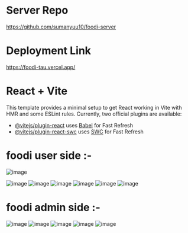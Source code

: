 # Server Repo
https://github.com/sumanyuu10/foodi-server 
# Deployment Link
https://foodi-tau.vercel.app/
# React + Vite

This template provides a minimal setup to get React working in Vite with HMR and some ESLint rules.
Currently, two official plugins are available:

- [@vitejs/plugin-react](https://github.com/vitejs/vite-plugin-react/blob/main/packages/plugin-react/README.md) uses [Babel](https://babeljs.io/) for Fast Refresh
- [@vitejs/plugin-react-swc](https://github.com/vitejs/vite-plugin-react-swc) uses [SWC](https://swc.rs/) for Fast Refresh
# foodi user side :-
![image](https://github.com/user-attachments/assets/382145a5-6cc9-4e14-ba74-473f0215efa2)

![image](https://github.com/user-attachments/assets/8723322c-11b8-40b3-b9e5-5bafd092b3f8)
![image](https://github.com/user-attachments/assets/b282f97e-ecb1-4120-8581-d08a6958b5bf)
![image](https://github.com/user-attachments/assets/5665df59-999e-4a79-8aff-35572a81004d)
![image](https://github.com/user-attachments/assets/71ef79ac-c4bb-4815-b956-e39355b1e835)
![image](https://github.com/user-attachments/assets/1eda2621-24b3-4954-85d7-1b327dd2f8a4)
![image](https://github.com/user-attachments/assets/50bae1e5-90b8-4414-90af-e9b3156e98ab)

# foodi admin side :-
![image](https://github.com/user-attachments/assets/563a5b4d-b426-4067-82cd-f67bddb54276)
![image](https://github.com/user-attachments/assets/e770b3e3-a4dd-4bf8-b5db-f0d2af40324b)
![image](https://github.com/user-attachments/assets/cdb1865c-2184-4c29-a5e1-d7a050bdba5e)
![image](https://github.com/user-attachments/assets/4af7e43d-8bb6-46d4-988f-e182cdd4e1ca)
![image](https://github.com/user-attachments/assets/9dd548a2-e12e-4ae5-9da9-74317a1730c9)
